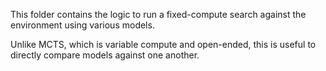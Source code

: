 This folder contains the logic to run a fixed-compute search against the environment using various models.

Unlike MCTS, which is variable compute and open-ended, this is useful to directly compare models against one another.
